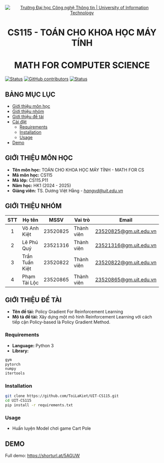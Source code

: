 <!-- Banner -->
<p align="center">
  <a href="https://www.uit.edu.vn/" title="Trường Đại học Công nghệ Thông tin" style="border: none;">
    <img src="https://i.imgur.com/WmMnSRt.png" alt="Trường Đại học Công nghệ Thông tin | University of Information Technology">
  </a>
</p>

<!-- Title -->
<h1 align="center"><b>CS115 - TOÁN CHO KHOA HỌC MÁY TÍNH</b></h1>
<h1 align="center"><b> MATH FOR COMPUTER SCIENCE </b></h1>

[![Status](https://img.shields.io/badge/status-woking-brightgreen?style=flat-square)](https://github.com/ToiLaKiet/UIT-CS115)
[![GitHub contributors](https://img.shields.io/github/contributors/ToiLaKiet/UIT-CS115?style=flat-square)](https://github.com/ToiLaKiet/UIT-CS115/graphs/contributors)
[![Status](https://img.shields.io/badge/language-python-green?style=flat-square)](https://github.com/ToiLaKiet/UIT-CS115)

## BẢNG MỤC LỤC
* [Giới thiệu môn học](#giới-thiệu-môn-học)
* [Giới thiệu nhóm](#giới-thiệu-nhóm)
* [Giới thiệu đề tài](#giới-thiệu-đề-tài)
* [Cài đặt](#cài-đặt)
    - [Requirements](#requirements)
    - [Installation](#installation)
    - [Usage](#usage)
* [Demo](#demo)

## GIỚI THIỆU MÔN HỌC
* **Tên môn học:** TOÁN CHO KHOA HỌC MÁY TÍNH - MATH FOR CS
* **Mã môn học:** CS115
* **Mã lớp:** CS115.P11
* **Năm học:** HK1 (2024 - 2025)
* **Giảng viên:** TS. Dương Việt Hằng - *hangvd@uit.edu.vn*

## GIỚI THIỆU NHÓM
| STT | Họ tên | MSSV | Vai trò | Email |
| :---: | --- | --- | --- | --- | 
| 1 | Võ Anh Kiệt | 23520825 | Thành viên | 23520825@gm.uit.edu.vn |
| 2 | Lê Phú Quý | 23521316 | Thành viên | 23521316@gm.uit.edu.vn | 
| 3 | Trần Tuấn Kiệt | 23520822 | Thành viên | 23520822@gm.uit.edu.vn |
| 4 | Phạm Tài Lộc | 23520865 | Thành viên | 23520865@gm.uit.edu.vn |

## GIỚI THIỆU ĐỀ TÀI
* **Tên đề tài:** Policy Gradient For Reinforcement Learning
* **Mô tả đề tài:** Xây dựng một mô hình Reinforcement Learning với cách tiếp cận Policy-based là Policy Gradient Method.


### Requirements
* **Language:** Python 3
* **Library:** 
```sh
gym
pytorch
numpy
itertools
```

### Installation
```sh
git clone https://github.com/ToiLaKiet/UIT-CS115.git
cd UIT-CS115
pip install -r requirements.txt
```

### Usage 
- Huấn luyện Model chơi game Cart Pole

## DEMO
Full demo: https://shorturl.at/5AGUW
